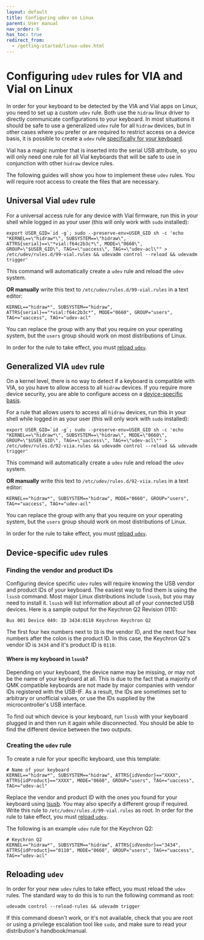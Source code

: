 ```yaml
---
layout: default
title: Configuring udev on Linux
parent: User manual
nav_order: 6
has_toc: true
redirect_from:
  - /getting-started/linux-udev.html
---
```


# Configuring `udev` rules for VIA and Vial on Linux

In order for your keyboard to be detected by the VIA and Vial apps on Linux, you need to set up a custom `udev` rule. Both use the `hidraw` linux driver to directly communicate configurations to your keyboard. In most situations it should be safe to use a generalized `udev` rule for all `hidraw` devices, but in other cases where you prefer or are required to restrict access on a device basis, it is possible to create a `udev` rule [specifically for your keyboard](#device-specific-udev-rules).

Vial has a magic number that is inserted into the serial USB attribute, so you will only need one rule for all Vial keyboards that will be safe to use in conjunction with other `hidraw` device rules.

The following guides will show you how to implement these `udev` rules. You will require root access to create the files that are necessary.

## Universal Vial `udev` rule

For a universal access rule for any device with Vial firmware, run this in your shell while logged in as your user (this will only work with `sudo` installed):

```
export USER_GID=`id -g`; sudo --preserve-env=USER_GID sh -c 'echo "KERNEL==\"hidraw*\", SUBSYSTEM==\"hidraw\", ATTRS{serial}==\"*vial:f64c2b3c*\", MODE=\"0660\", GROUP=\"$USER_GID\", TAG+=\"uaccess\", TAG+=\"udev-acl\"" > /etc/udev/rules.d/99-vial.rules && udevadm control --reload && udevadm trigger'
```

This command will automatically create a `udev` rule and reload the `udev` system.

**OR manually** write this text to `/etc/udev/rules.d/99-vial.rules` in a text editor:

```
KERNEL=="hidraw*", SUBSYSTEM=="hidraw", ATTRS{serial}=="*vial:f64c2b3c*", MODE="0660", GROUP="users", TAG+="uaccess", TAG+="udev-acl"
```

You can replace the group with any that you require on your operating system, but the `users` group should work on most distributions of Linux.

In order for the rule to take effect, you must [reload `udev`](#reloading-udev).

## Generalized VIA `udev` rule

On a kernel level, there is no way to detect if a keyboard is compatible with VIA, so you have to allow access to all `hidraw` devices. If you require more device security, you are able to configure access on a [device-specific basis](#device-specific-udev-rules).

For a rule that allows users to access all `hidraw` devices, run this in your shell while logged in as your user (this will only work with `sudo` installed):

```
export USER_GID=`id -g`; sudo --preserve-env=USER_GID sh -c 'echo "KERNEL==\"hidraw*\", SUBSYSTEM==\"hidraw\", MODE=\"0660\", GROUP=\"$USER_GID\", TAG+=\"uaccess\", TAG+=\"udev-acl\"" > /etc/udev/rules.d/92-viia.rules && udevadm control --reload && udevadm trigger' 
```

This command will automatically create a `udev` rule and reload the `udev` system.

**OR manually** write this text to `/etc/udev/rules.d/92-viia.rules` in a text editor:

```
KERNEL=="hidraw*", SUBSYSTEM=="hidraw", MODE="0660", GROUP="users", TAG+="uaccess", TAG+="udev-acl"
```

You can replace the group with any that you require on your operating system, but the `users` group should work on most distributions of Linux.

In order for the rule to take effect, you must [reload `udev`](#reloading-udev).

## Device-specific `udev` rules

### Finding the vendor and product IDs

Configuring device specific `udev` rules will require knowing the USB vendor and product IDs of your keyboard. The easiest way to find them is using the `lsusb` command. Most major Linux distributions include `lsusb`, but you may need to install it. `lsusb` will list information about all of your connected USB devices. Here is a sample output for the Keychron Q2 Revision 0110:

```
Bus 001 Device 049: ID 3434:0110 Keychron Keychron Q2
```

The first four hex numbers next to `ID` is the vendor ID, and the next four hex numbers after the colon is the product ID. In this case, the Keychron Q2's vendor ID is `3434` and it's product ID is `0110`.

#### Where is my keyboard in `lsusb`?

Depending on your keyboard, the device name may be missing, or may not be the name of your keyboard at all. This is due to the fact that a majority of QMK compatible keyboards are not made by major companies with vendor IDs registered with the USB-IF. As a result, the IDs are sometimes set to arbitrary or unofficial values, or use the IDs supplied by the microcontroller's USB interface.

To find out which device is your keyboard, run `lsusb` with your keyboard plugged in and then run it again while disconnected. You should be able to find the different device between the two outputs.

### Creating the `udev` rule

To create a rule for your specific keyboard, use this template:

```
# Name of your keyboard
KERNEL=="hidraw*", SUBSYSTEM=="hidraw", ATTRS{idVendor}=="XXXX", ATTRS{idProduct}=="XXXX", MODE="0660", GROUP="users", TAG+="uaccess", TAG+="udev-acl"
```

Replace the vendor and product ID with the ones you found for your keyboard using [lsusb](#finding-the-vendor-and-product-ids). You may also specify a different group if required. Write this rule to `/etc/udev/rules.d/99-vial.rules` as root. In order for the rule to take effect, you must [reload `udev`](#reloading-udev).

The following is an example `udev` rule for the Keychron Q2:

```
# Keychron Q2
KERNEL=="hidraw*", SUBSYSTEM=="hidraw", ATTRS{idVendor}=="3434", ATTRS{idProduct}=="0110", MODE="0660", GROUP="users", TAG+="uaccess", TAG+="udev-acl"
```

## Reloading `udev`

In order for your new `udev` rules to take effect, you must reload the `udev` rules. The standard way to do this is to run the following command as root:

```
udevadm control --reload-rules && udevadm trigger
```

If this command doesn't work, or it's not available, check that you are root or using a privilege escalation tool like `sudo`, and make sure to read your distribution's handbook/manual.